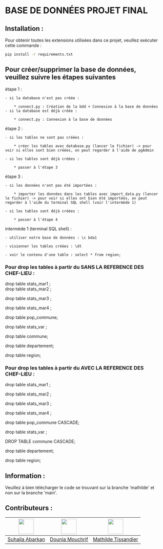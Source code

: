 # BASE DE DONNÉES PROJET FINAL

## Installation : 

Pour obtenir toutes les extensions utilisées dans ce projet, veuillez exécuter cette commande : 

```bash 
pip install -r requirements.txt
```

## Pour créer/supprimer la base de données, veuillez suivre les étapes suivantes
 étape 1 : 

    - si la database n'est pas créée :

        * connect.py : Création de la bdd + Connexion à la base de données
    - si la database est déjà créée :

        * connect.py : Connexion à la base de données

étape 2 : 

    - si les tables ne sont pas créées :

        * créer les tables avec database.py (lancer le fichier) -> pour voir si elles sont bien créées, on peut regarder à l'aide de pgAdmin 

    - si les tables sont déjà créées :

        * passer à l'étape 3

étape 3 : 

    - si les données n'ont pas été importées :

        * importer les données dans les tables avec import_data.py (lancer le fichier) -> pour voir si elles ont bien été importées, on peut regarder à l'aide du terminal SQL shell (voir l'intermède 1) 

    - si les tables sont déjà créées :

        * passer à l'étape 4

intermède 1 (terminal SQL shell) :

    - utiliser notre base de données : \c bda1

    - visionner les tables créées : \dt

    - voir le contenu d'une table : select * from region;

### Pour drop les tables à partir du SANS LA REFERENCE DES CHEF-LIEU :

drop table stats_mar1 ;\
drop table stats_mar2 ;

drop table stats_mar3 ;

drop table stats_mar4 ;

drop table pop_commune;

drop table stats_var ;

drop table commune;

drop table departement;

drop table region;

### Pour drop les tables à partir du AVEC LA REFERENCE DES CHEF-LIEU :

drop table stats_mar1 ;

drop table stats_mar2 ;

drop table stats_mar3 ;

drop table stats_mar4 ;

drop table pop_commune CASCADE;

drop table stats_var ;

DROP TABLE commune CASCADE;

drop table departement;

drop table region;

## Information : 

Veuillez à bien télécharger le code se trouvant sur la branche 'mathilde' et non sur la branche 'main'.
## Contributeurs  : 

| [<img src="https://avatars.githubusercontent.com/u/102798630?v=4" width="50" height="50" alt=""/>](https://github.com/suhailaabarkan) | [<img src="https://avatars.githubusercontent.com/u/102798610?v=4" width="50" height="50" alt=""/>](https://github.com/douniamouchrif) | [<img src="https://avatars.githubusercontent.com/u/102798509?v=4" width="50" height="50" alt=""/>](https://github.com/mathildetissandier) |
| :-----------------------------------------------------------------------------------------------------------------------------: | :-------------------------------------------------------------------------------------------------------------------------: | :--------------------------------------------------------------------------------------------------------------------: |
|                                        [Suhaila Abarkan](https://github.com/suhailaabarkan)                                        |                                    [Dounia Mouchrif](https://github.com/douniamouchrif)                                    |                               [Mathilde Tissandier](https://github.com/mathildetissandier)                               |
